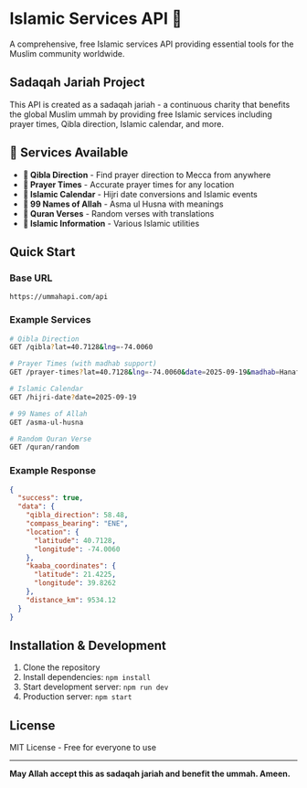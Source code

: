 # Islamic Services API 🕋

A comprehensive, free Islamic services API providing essential tools for the Muslim community worldwide.

## Sadaqah Jariah Project

This API is created as a sadaqah jariah - a continuous charity that benefits the global Muslim ummah by providing free Islamic services including prayer times, Qibla direction, Islamic calendar, and more.

## 🌟 Services Available

- **🧭 Qibla Direction** - Find prayer direction to Mecca from anywhere
- **🕌 Prayer Times** - Accurate prayer times for any location
- **📅 Islamic Calendar** - Hijri date conversions and Islamic events
- **📿 99 Names of Allah** - Asma ul Husna with meanings
- **📖 Quran Verses** - Random verses with translations
- **🕋 Islamic Information** - Various Islamic utilities

## Quick Start

### Base URL
```
https://ummahapi.com/api
```

### Example Services
```bash
# Qibla Direction
GET /qibla?lat=40.7128&lng=-74.0060

# Prayer Times (with madhab support)
GET /prayer-times?lat=40.7128&lng=-74.0060&date=2025-09-19&madhab=Hanafi

# Islamic Calendar
GET /hijri-date?date=2025-09-19

# 99 Names of Allah
GET /asma-ul-husna

# Random Quran Verse
GET /quran/random
```

### Example Response
```json
{
  "success": true,
  "data": {
    "qibla_direction": 58.48,
    "compass_bearing": "ENE",
    "location": {
      "latitude": 40.7128,
      "longitude": -74.0060
    },
    "kaaba_coordinates": {
      "latitude": 21.4225,
      "longitude": 39.8262
    },
    "distance_km": 9534.12
  }
}
```

## Installation & Development

1. Clone the repository
2. Install dependencies: `npm install`
3. Start development server: `npm run dev`
4. Production server: `npm start`

## License

MIT License - Free for everyone to use

---

**May Allah accept this as sadaqah jariah and benefit the ummah. Ameen.**